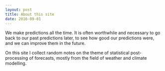 ```yaml
---
layout: post
title: About this site
date: 2016-09-01
---
```


We make predictions all the time.
It is often worthwhile and necessary to go back to our past predictions later, to see how good our predictions were, and we can improve them in the future.

On this site I collect random notes on the theme of statistical post-processing of forecasts, mostly from the field of weather and climate modelling.

